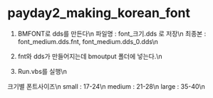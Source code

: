 # payday2_making_korean_font

1. BMFONT로 dds를 만든다\n
파일명 : font_크기.dds 로 저장\n
최종본 : font_medium.dds.fnt, font_medium.dds_0.dds\n

2. fnt와 dds가 만들어지는데 bmoutput 폴더에 넣는다.\n

3. Run.vbs를 실행\n


크기별 폰트사이즈\n
small : 17-24\n
medium : 21-28\n
large : 35-40\n
